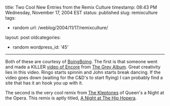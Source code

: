 title: Two Cool New Entries from the Remix Culture
timestamp: 08:43 PM Wednesday, November 17, 2004 EST
status: published
slug: remixculture
tags:
- random
url: /weblog/2004/11/17/remixculture/

layout: post
oldcategories:
- random
wordpress_id: '45'

---

Both of these are courtesy of [BoingBoing](http://boingboing.net/).
The first is that someone went and made a KILLER [video of Encore](http://www.greyvideo.com/) from [The Grey Album](http://www.illegal-art.org/audio/grey.html).  Great creativity lies in this video.  Ringo starts
spinnin and John starts break dancing.  If the video goes down (waiting for
the C&D's to start flying) I can probably find a site that has it an hook you
up with it.






The second is the very cool remix from [The
Kleptones](http://www.kleptones.com/) of Queen's a Night at the Opera.  This remix is aptly titled,
[A Night at The
Hip Hopera](http://www.kleptones.com/pages/downloads_hiphopera.html).

